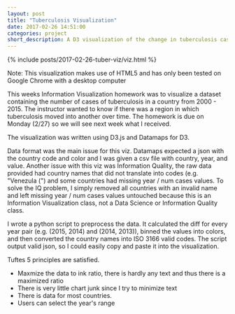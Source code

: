 ```yaml
---
layout: post
title: "Tuberculosis Visualization"
date: 2017-02-26 14:51:00
categories: project
short_description: A D3 visualization of the change in tuberculosis cases worldwide
---
```


{% include posts/2017-02-26-tuber-viz/viz.html %}

Note: This visualization makes use of HTML5 and has only been tested on Google Chrome with a desktop computer

This weeks Information Visualization homework was to visualize a dataset 
containing the number of cases of tuberculosis in a country from 2000 - 2015. 
The instructor wanted to know if there was a region in which tuberculosis moved into 
another over time. The homework is due on Monday (2/27) so we will see next week 
what I received.

The visualization was written using D3.js and Datamaps for D3. 

Data format was the main issue for this viz. Datamaps expected a json with the country code 
and color and I was given a csv file with country, year, and value. 
Another issue with this viz was Information Quality, the raw data provided 
had country names that did not translate into codes (e.g. "Venezula (") and 
some countries had missing year / num cases values. To solve the IQ problem, 
I simply removed all countries with an invalid name and left missing year / num cases 
values untouched because this is an Information Visualization class, not a 
Data Science or Information Quality class.

I wrote a python script to preprocess the data. It calculated the diff for 
every year pair (e.g. (2015, 2014) and (2014, 2013)), binned the values 
into colors, and then converted the country names into ISO 3166 valid codes. 
The script output valid json, so I could easily copy and paste it into the visualization.

Tuftes 5 principles are satisfied.
- Maxmize the data to ink ratio, there is hardly any text and thus there is a maximized ratio
- There is very little chart junk since I try to minimize text
- There is data for most countries.
- Users can select the year's range
